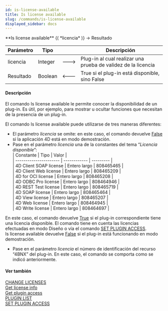 ```yaml
---
id: is-license-available
title: Is license available
slug: /commands/is-license-available
displayed_sidebar: docs
---
```


<!--REF #_command_.Is license available.Syntax-->**Is license available** {( *licencia* )} -> Resultado<!-- END REF-->
<!--REF #_command_.Is license available.Params-->
| Parámetro | Tipo |  | Descripción |
| --- | --- | --- | --- |
| licencia | Integer | &#x1F852; | Plug-in al cual realizar una prueba de validez de la licencia |
| Resultado | Boolean | &#x1F850; | True si el plug-in está disponible,  sino False |

<!-- END REF-->

#### Descripción 

<!--REF #_command_.Is license available.Summary-->El comando Is license available le permite conocer la disponibilidad de un plug-in.<!-- END REF--> Es útil, por ejemplo, para mostrar u ocultar funciones que necesitan de la presencia de un plug-in.

El comando Is license available puede utilizarse de tres maneras diferentes:

* El parámetro *licencia* se omite: en este caso, el comando devuelve [False](false.md "False") si la aplicación 4D está en modo demostración.
* Pase en el parámetro *licencia* una de la constantes del tema “*Licencia disponible*”:  
| Constante              | Tipo         | Valor     |  
| ---------------------- | ------------ | --------- |  
| 4D Client SOAP license | Entero largo | 808465465 |  
| 4D Client Web license  | Entero largo | 808465209 |  
| 4D for OCI license     | Entero largo | 808465208 |  
| 4D ODBC Pro license    | Entero largo | 808464946 |  
| 4D REST Test license   | Entero largo | 808465719 |  
| 4D SOAP license        | Entero largo | 808465464 |  
| 4D View license        | Entero largo | 808465207 |  
| 4D Web license         | Entero largo | 808464945 |  
| 4D Write license       | Entero largo | 808464697 |  
    
En este caso, el comando devuelve [True](true.md "True") si el plug-in correspondiente tiene una licencia disponible. El comando tiene en cuenta las licencias efectuadas en modo Diseño o vía el comando [SET PLUGIN ACCESS](set-plugin-access.md).  
Is license available devuelve [False](false.md "False") si el plug-in está funcionando en modo demostración.
* Pase en el parámetro *licencia* el número de identificación del recurso “4BNX” del plug-in. En este caso, el comando se comporta como se indicó anteriormente.

#### Ver también 

[CHANGE LICENSES](change-licenses.md)  
[Get license info](get-license-info.md)  
[Get plugin access](get-plugin-access.md)  
[PLUGIN LIST](plugin-list.md)  
[SET PLUGIN ACCESS](set-plugin-access.md)  